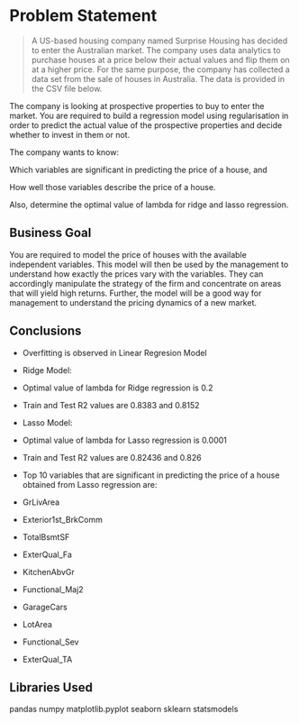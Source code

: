 # Problem Statement
>A US-based housing company named Surprise Housing has decided to enter the Australian market. The company uses data analytics to purchase houses at a price below their actual values and flip them on at a higher price. For the same purpose, the company has collected a data set from the sale of houses in Australia. The data is provided in the CSV file below.

 

The company is looking at prospective properties to buy to enter the market. You are required to build a regression model using regularisation in order to predict the actual value of the prospective properties and decide whether to invest in them or not.

 

The company wants to know:

Which variables are significant in predicting the price of a house, and

How well those variables describe the price of a house.

 

Also, determine the optimal value of lambda for ridge and lasso regression.



<!-- You can include any other section that is pertinent to your problem -->

## Business Goal 
You are required to model the price of houses with the available independent variables. This model will then be used by the management to understand how exactly the prices vary with the variables. They can accordingly manipulate the strategy of the firm and concentrate on areas that will yield high returns. Further, the model will be a good way for management to understand the pricing dynamics of a new market.

<!-- You don't have to answer all the questions - just the ones relevant to your project. -->

## Conclusions
- Overfitting is observed in Linear Regresion Model

- Ridge Model:

- Optimal value of lambda for Ridge regression is 0.2
- Train and Test R2 values are 0.8383 and 0.8152
- Lasso Model:

- Optimal value of lambda for Lasso regression is 0.0001
- Train and Test R2 values are 0.82436 and 0.826
- Top 10 variables that are significant in predicting the price of a house obtained from Lasso regression are:

- GrLivArea
- Exterior1st_BrkComm
- TotalBsmtSF
- ExterQual_Fa
- KitchenAbvGr
- Functional_Maj2
- GarageCars
- LotArea
- Functional_Sev
- ExterQual_TA

<!-- You don't have to answer all the questions - just the ones relevant to your project. -->


## Libraries Used
pandas
numpy
matplotlib.pyplot
seaborn
sklearn
statsmodels

<!-- As the libraries versions keep on changing, it is recommended to mention the version of library used in this project -->





<!-- Optional -->
<!-- ## License -->
<!-- This project is open source and available under the [... License](). -->

<!-- You don't have to include all sections - just the one's relevant to your project -->